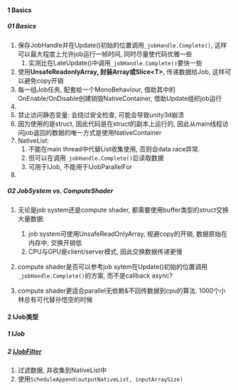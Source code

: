 



#### 1 Basics

##### 01 Basics

1. 保存JobHandle并在Update()初始的位置调用`_jobHandle.Complete()`, 这样可以最大程度上允许job运行一帧时间, 同时尽量使代码优雅一些
   1. 实测比在LateUpdate()中调用`_jobHandle.Complete()`要快一些
2. 使用**UnsafeReadonlyArray, 封装Array或Slice\<T>**, 传递数据给Job, 这样可以避免copy开销
3. 每一组Job任务, 配套给一个MonoBehaviour, 借助其中的OnEnable/OnDisable创建销毁NativeContainer, 借助Update组织job运行
4. 
5. 禁止访问静态变量: 会绕过安全检查, 可能会导致unity3d崩溃
6. 因为使用的是struct, 因此代码是在struct的副本上运行的, 因此从main线程访问job返回的数据的唯一方式是使用NativeContainer
7. NativeList:
   1. 不能在main thread中代替List收集使用, 否则会data race异常. 
   2. 但可以在调用`_jobHandle.Complete()`后读取数据
   3. 可用于IJob, 不能用于IJobParallelFor
8. 



##### 02 JobSystem vs. ComputeShader

1. 无论是job system还是compute shader, 都需要使用buffer类型的struct交换大量数据:
   1. job system可使用UnsafeReadOnlyArray, 规避copy的开销, 数据原始在内存中, 交换开销低
   2. CPU与GPU是client/server模式, 因此交换数据传递更慢

2. compute shader是否可以参考job sytem在Update()初始的位置调用`_jobHandle.Complete()`的方案, 而不是callback async?
3. compute shader更适合parallel无依赖&不回传数据到cpu的算法. 1000个小林总有可代替孙悟空的时候





#### 2 IJob类型

##### 1 IJob



##### 2 [IJobFilter](https://docs.unity3d.com/Packages/com.unity.collections@2.2/api/Unity.Jobs.IJobFilter.html)

1. 过滤数据, 并收集到NativeList中
2. 使用`ScheduleAppend(outputNativeList, inputArraySize)`
